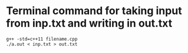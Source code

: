 # Terminal command for taking input from inp.txt and writing in out.txt 

```
g++ -std=c++11 filename.cpp
./a.out < inp.txt > out.txt

```
